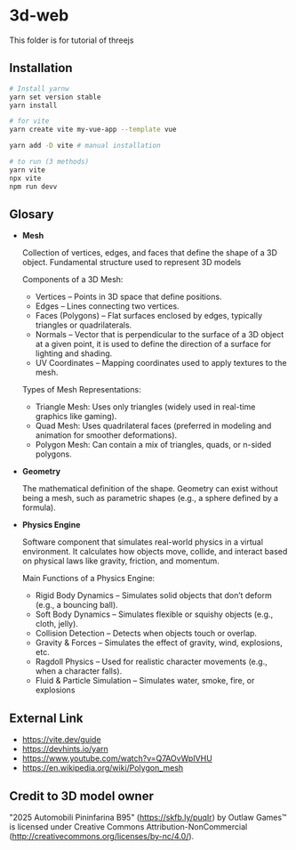 # 3d-web

This folder is for tutorial of threejs

## Installation

```bash
# Install yarnw
yarn set version stable
yarn install 

# for vite
yarn create vite my-vue-app --template vue

yarn add -D vite # manual installation

# to run (3 methods)
yarn vite
npx vite
npm run devv

```

## Glosary

* **Mesh**

    Collection of vertices, edges, and faces that define the shape of a 3D object. Fundamental structure used to represent 3D models 

    Components of a 3D Mesh:

    * Vertices – Points in 3D space that define positions.
    * Edges – Lines connecting two vertices.
    * Faces (Polygons) – Flat surfaces enclosed by edges, typically triangles or quadrilaterals.
    * Normals – Vector that is perpendicular to the surface of a 3D object at a given point, it is used to define the direction of a surface for lighting and shading. 
    * UV Coordinates – Mapping coordinates used to apply textures to the mesh.

    Types of Mesh Representations:

    * Triangle Mesh: Uses only triangles (widely used in real-time graphics like gaming).
    * Quad Mesh: Uses quadrilateral faces (preferred in modeling and animation for smoother deformations).
    * Polygon Mesh: Can contain a mix of triangles, quads, or n-sided polygons.

* **Geometry**
    
    The mathematical definition of the shape. Geometry can exist without being a mesh, such as parametric shapes (e.g., a sphere defined by a formula).

* **Physics Engine**

    Software component that simulates real-world physics in a virtual environment. It calculates how objects move, collide, and interact based on physical laws like gravity, friction, and momentum.

    Main Functions of a Physics Engine:

    * Rigid Body Dynamics – Simulates solid objects that don’t deform (e.g., a bouncing ball).
    * Soft Body Dynamics – Simulates flexible or squishy objects (e.g., cloth, jelly).
    * Collision Detection – Detects when objects touch or overlap.
    * Gravity & Forces – Simulates the effect of gravity, wind, explosions, etc.
    * Ragdoll Physics – Used for realistic character movements (e.g., when a character falls).
    * Fluid & Particle Simulation – Simulates water, smoke, fire, or explosions

## External Link

* https://vite.dev/guide
* https://devhints.io/yarn
* https://www.youtube.com/watch?v=Q7AOvWpIVHU
* https://en.wikipedia.org/wiki/Polygon_mesh

## Credit to 3D model owner
"2025 Automobili Pininfarina B95" (https://skfb.ly/puqIr) by Outlaw Games™ is licensed under Creative Commons Attribution-NonCommercial (http://creativecommons.org/licenses/by-nc/4.0/).